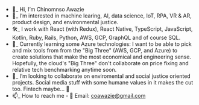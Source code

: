 - 👋_ Hi, I’m Chinomnso Awazie
- 👀_ I’m interested in machine learing, AI, data science, IoT, RPA, VR & AR, product design, and environmental justice.
- 🛠_ I work with React (with Redux), React Native, TypeScript, JavaScript, Kotlin, Ruby, Rails, Python, AWS, GCP, GraphQL and of course SQL.
- 🌱_  Currently learning some Azure technologies: I want to be able to pick and mix tools from from the "Big Three" (AWS, GCP, and Azure) to create solutions that make the most economical and engineering sense. Hopefully, the cloud's "Big Three" don't collaborate on price fixing and relative tech benchmarking anytime soon.
- 💞️_ I’m looking to collaborate on enviromental and social justice oriented projects. Social media stuff with some humane values in it makes the cut too. Fintech maybe... 🤔 
- 📫_ How to reach me - 📨 Email: coawazie@gmail.com

<!---
chinomnsoawazie/chinomnsoawazie is a ✨ special ✨ repository because its `README.md` (this file) appears on your GitHub profile.
You can click the Preview link to take a look at your changes.
--->
